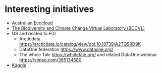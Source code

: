 # Interesting initiatives

* Australian [Ecocloud](https://www.ecocloud.org.au/)
* [The Biodiversity and Climate Change Virtual Laboratory (BCCVL)](http://www.bccvl.org.au/species-distribution-model/)
* US and related to EDI
  - Arcticdata https://arcticdata.io/catalog/view/doi:10.18739/A2TQ5RD9K
  - DataOne federation https://www.dataone.org/
  - The whole Tale https://wholetale.org/ and related DataOne webinar https://vimeo.com/365134580 
* [Kaggle](https://www.kaggle.com/rtatman/welcome-to-data-science-in-r)

